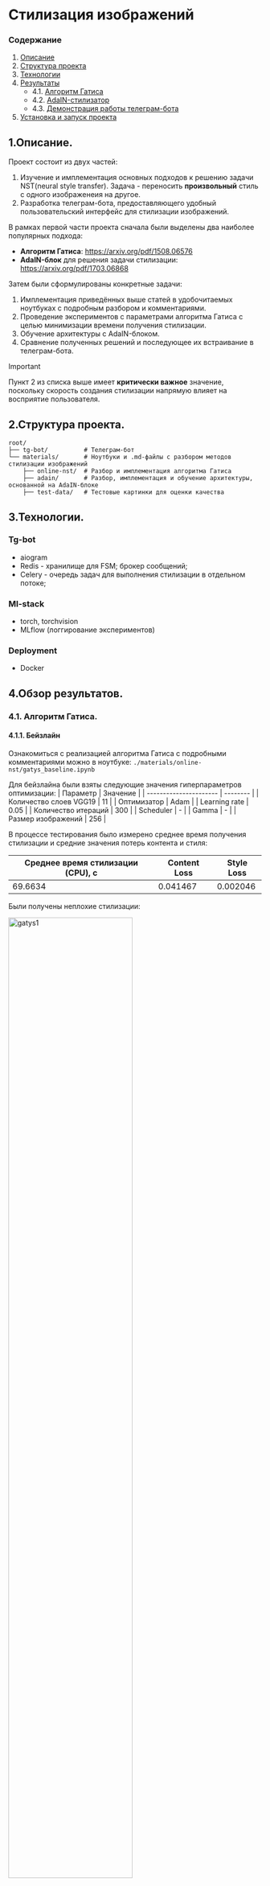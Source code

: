 # Стилизация изображений
### Содержание
1. [Описание](#title1)
2. [Структура проекта](#title2)
3. [Технологии](#title3)
4. [Результаты](#title4)
    - 4.1. [Алгоритм Гатиса](#title4.1)
    - 4.2. [AdaIN-стилизатор](#title4.2)
    - 4.3. [Демонстрация работы телеграм-бота](#title4.3)
5. [Установка и запуск проекта](#title5)
   

## <a id="title1">1.Описание.</a>
Проект состоит из двух частей:
1. Изучение и имплементация основных подходов к решению задачи NST(neural style transfer). Задача - переносить __произвольный__ стиль с одного изображенеия на другое.
2. Разработка телеграм-бота, предоставляющего удобный пользовательский интерфейс для стилизации изображений. 

В рамках первой части проекта сначала были выделены два наиболее популярных подхода:
* __Алгоритм Гатиса__: https://arxiv.org/pdf/1508.06576
* __AdaIN-блок__ для решения задачи стилизации: https://arxiv.org/pdf/1703.06868

Затем были сформулированы конкретные задачи:
1. Имплементация приведённых выше статей в удобочитаемых ноутбуках с подробным разбором и комментариями.
2. Проведение экспериментов с параметрами алгоритма Гатиса с целью минимизации времени получения стилизации.
3. Обучение архитектуры с AdaIN-блоком.
4. Сравнение полученных решений и последующее их встраивание в телеграм-бота.
   
> [!IMPORTANT]
> Пункт 2 из списка выше имеет __критически важное__ значение, поскольку скорость создания стилизации напрямую влияет на восприятие пользователя.



## <a id="title2">2.Структура проекта.</a>
```
root/
├── tg-bot/          # Телеграм-бот
└── materials/       # Ноутбуки и .md-файлы с разбором методов стилизации изображений
    ├── online-nst/  # Разбор и имплементация алгоритма Гатиса
    ├── adain/       # Разбор, имплементация и обучение архитектуры, основанной на AdaIN-блоке
    ├── test-data/   # Тестовые картинки для оценки качества  
```



## <a id="title3">3.Технологии.</a>
### Tg-bot
* aiogram
* Redis - хранилище для FSM; брокер сообщений;
* Celery - очередь задач для выполнения стилизации в отдельном потоке;
### Ml-stack
* torch, torchvision
* MLflow (логгирование экспериментов)
### Deployment
* Docker



## <a id="title4">4.Обзор результатов.</a>
### <a id="title4.1">4.1. Алгоритм Гатиса.</a>
#### 4.1.1. Бейзлайн
Ознакомиться с реализацией алгоритма Гатиса с подробными комментариями можно в ноутбуке: `./materials/online-nst/gatys_baseline.ipynb`

Для бейзлайна были взяты следующие значения гиперпараметров оптимизации:
| Параметр               | Значение |
| ---------------------- | -------- |
| Количество слоев VGG19 | 11       |
| Оптимизатор            | Adam     |
| Learning rate          | 0.05     |
| Количество итераций    | 300      |
| Scheduler              | -        |
| Gamma                  | -        |
| Размер изображений     | 256      |

В процессе тестирования было измерено среднее время получения стилизации и средние значения потерь контента и стиля:

| Среднее время стилизации (CPU), c | Content Loss | Style Loss |
| --------------------------------- | ------------ | ---------- |
| 69.6634                           | 0.041467     | 0.002046   |

Были получены неплохие стилизации:

<img src="./report-imgs/gatys/baseline_ex1.png" alt="gatys1" width="70%"/> <img src="./report-imgs/gatys/baseline_ex2.png" alt="gatys2" width="70%"/>
<img src="./report-imgs/gatys/baseline_ex3.png" alt="gatys3" width="70%"/>

__Вывод:__ Результаты получились неплохие, но есть еще пространство для исследований и потенциальных улучшений. Во-первых, есть проблема со скоростью получения стилизации - на CPU (а запускать бота планируется именно на CPU) она в среднем занимает 70 секунд. Во-вторых, получаемые на выходе изображения заимствуют у стиля в основном цветовую гамму, интересно научиться переносить ещё и какие-то более высокоуровневые паттерны(узоры, линии, формы). Поэтому следующим этапом проведём ряд экспериментов, связанных с количеством используемых слоёв VGG19, с количеством эпох и скоростью обучения. 

#### 4.1.2. Влияние количества слоёв на качество стилизации
Эксперимент выполнен в ноутбуке: `./materials/online-nst/vgg_layers.ipynb`.

| Общий параметр         | Значение |
| ---------------------- | -------- |
| Оптимизатор            | Adam     |
| Learning rate          | 0.05     |
| Количество итераций(cpu)| 300     |
| Количество итераций(gpu)| 400     |
| Scheduler              | -        |
| Gamma                  | -        |
| Размер изображений(cpu)| 256      |
| Размер изображений(gpu)| 512      |

Результаты экспериментов в таблице ниже:

| <center>№</center> | vgg_depth | time_gpu | time_cpu | content_loss  | style_loss  | 
| ------------------ | --------- | -------- | -------- | ------------- | ----------- | 
| 1(бейзлайн)        | 11 (5)    | 10.7481  | 70       | 0.03141       | 0.00153     |
| 2                  | 18 (8)    | 15.6     | 104.8858 | 0.04154       | 0.000550    | 
| 3                  | 35 (17)   | 23.75679 | 170.1987 | 0.038         | 0.002756    |

Примеры полученных результатов:

<img src="./report-imgs/gatys/all_layers1.png"  width="70%"/>
<img src="./report-imgs/gatys/all_layers2.png"  width="70%"/>

Неплохо получился перенос стиля звёздной ночи в эксперименте, првоодимом на GPU (400 эпох, размер изображений 512):

<img src="./report-imgs/gatys/all_layers_gpu.png"  width="70%"/>

Модель хорошо уловила черты картины и перенесла "звёзды". Бейзлайн решение смогло перенести только основные штрихи и цветовую палитру.


__Вывод:__ более глубокие модели способны вытягивать из стиля более высокоуровневые паттерны(узоры, формы, линии), например, на изображениях выше модель лучше распознала узор красных лепестков на первой картинке и треугольный паттерн на второй картинке. На этих примерах бейзлайн справился хуже. Однако по времени использование бОльшего количество слоёв обходится значительно дороже. Следующим этапом будем уменьшать количество эпох, минимизируя потери в качестве стилизации. 

#### 4.1.3. Алгоритм Гатиса для телеграм-бота.
После проведения ещё ряда экспериментов было сформировано следующее решение относительно алгоритма Гатиса для телеграм-бота:
1. Использовать все слои VGG-19.
2. Давать возможность пользователю выбирать степень стилизации, чем выше меньше выбранная степень - тем быстрее стилизация (но менее выраженная).

Для степеней стилизации были подобраны оптимальные наборы параметров:

| Cтепень стилизации ->     | 1          | 2          | 3          | 4          | 5     |
| ------------------------- | ---------- | ---------- | ---------- | ---------- | ----- |
| Learning rate             | 0.05       | 0.05       | 0.05       | 0.08       | 0.08  |
| Количество итераций       | 20         | 40         | 60         | 100        | 150   |
| Scheduler                 | -          | -          | -          | -          | 25    |
| Gamma                     | -          | -          | -          | 0.85       | 0.85  |
| Content_Layers            | 14, 15, 16 | 14, 15, 16 | 14, 15, 16 | -          | -     |
| Style_Layers              | 1-6        | 1-8        | 1-10       | 1-17       | 1-6   |
| Время стилизации (CPU), с | 11.18      | 22.41      | 33.05      | 56.73      | 60    |



### <a id="title4.2">4.2. AdaIN-стилизатор.</a>
Имплементация статьи https://arxiv.org/pdf/1703.06868 находится в ноутбуке `./materials/adain/adain-style-transfer.ipynb`.

Для обучения модели были взяты следующие датасеты:
* MsCoco - изображения контента (https://www.kaggle.com/datasets/hariwh0/ms-coco-dataset)
* Wiki-art - изображения стилей (https://www.kaggle.com/datasets/steubk/wikiart)

#### 4.2.1. Обучение
Обучение модели выполнялось на платформе *Kaggle* (https://www.kaggle.com/) с использованием GPU и было разбито на 3 этапа:

1. `Первый этап`: 3 эпохи с постоянным __learning_rate = 0.0001__.
2. `Второй этап`: 1 эпоха с изменением __learning_rate = 0.0001__ путём умножения его каждый 10-й батч на __gamma = 0.9995__.
3. `Третий этап`: 3 эпохи с постоянным __learning_rate = 0.00005__.

Тренировочные данные подавались в модель батчами с размером __batch_size = 8__.

> [!NOTE]
> Вы можете самостоятельно обучить модель, используя ноутбук: `./materials/adain/models/adain-style-transfer.ipynb`. Не забудьте загрузить тестовые картинки: `./material/test-images/`. __Совет:__ мои эксперименты с обучением данной модели показали, что не следует брать  __learning_rate >= 1e-3__. Оптимальным значением для начала является __1e-4__. Вы можете улучшить качество модели за счёт постепенного уменьшения lr.

#### 4.2.2. Тестирование
Код и результаты тестирование находятся в ноутбуке: `./materials/adain/adain_test.ipynb`. 

> [!NOTE]
> Вы можете собственноручно протестировать модель, скачав данный ноутбук и веса модели: `./materials/adain/models/adain_style_model.pt`.

Вот некоторые результаты:

<img src="./report-imgs/adain/adain_results1.png" alt="adain1" width="50%"/> 
<img src="./report-imgs/adain/adain_results2.png" alt="adain2" width="50%"/>
<img src="./report-imgs/adain/adain_results3.png" alt="adain2" width="50%"/>

> [!NOTE]
> Среднее время генерации стилизации для AdaIN-стилизатора на CPU составило 1.87 секунд!

__Вывод:__ AdaIN-стилизатор успешно обучился и показал хорошее качество получаемых стилизаций, которое, кажется, даже в некоторых случаях бьёт результаты алгоритма Гатиса. При этом время инференса для модели AdaIN-стилизатора составляет всего лишь 1.87 секунд на CPU при обработке изображений 512x512.  


### <a id="title4.3">4.3. Демонстрация работы телеграм-бота.</a>


## <a id="title5">5. Установка и запуск проекта</a>
### Docker
1. Клонируйте репозиторий: `git clone https://github.com/Maksim-Goncharovskiy/style-transfer.git`.
2. Перейдите в папку `./tg-bot`.
3. В файле `docker-compose.yaml` укажите свои значения для `BOT_TOKEN`, и `ADMIN_IDS`.
4. Выполните команду: `docker-compose up`.
   
### Разработка и тестирование
1. Клонируйте репозиторий: `git clone https://github.com/Maksim-Goncharovskiy/style-transfer.git`
2. Создайте виртуальное окружение и установите зависимости:
```
$python3 -m venv .venv
$source .venv/bin/activate
$pip install -r requirements.txt
```
3. Установите torch и torchvision согласно своей системе (см. https://pytorch.org/).
4. Создайте файл `.env` со структурой аналогичной `.env.example` и укажите свои значения для переменных окружения.
